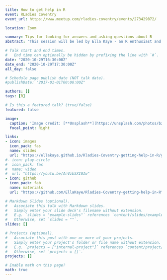 ```yaml
---
title: How to get help in R
event: RLadies Coventry
event_url: https://www.meetup.com/rladies-coventry/events/273429872/

location: Zoom

summary: Tips for looking for answers and asking questions about R
abstract: "This session will be led by Ella Kaye - an R enthusiast and statistics PhD researcher at the University of Warwick. In the session, Ella will talk us through different ways to get help when you get stuck on a problem in R. We’ll cover how and where to look for answers and how to ask and post good questions that make it easy for others to help you, including a demo of the excellent `reprex` and `datapasta` packages. So whether you’re an R novice or more experienced R user, hopefully there’ll be some useful tips for you!"

# Talk start and end times.
#   End time can optionally be hidden by prefixing the line with `#`.
date: "2020-10-29T16:30:00Z"
date_end: "2020-10-29T17:30:00Z"
all_day: false

# Schedule page publish date (NOT talk date).
#publishDate: "2017-01-01T00:00:00Z"

authors: []
tags: [R]

# Is this a featured talk? (true/false)
featured: false

image:
  caption: 'Image credit: [**Unsplash**](https://unsplash.com/photos/bzdhc5b3Bxs)'
  focal_point: Right

links:
- icon: images
  icon_pack: fas
  name: slides
  url: "https://ellakaye.github.io/Rladies-Coventry-getting-help-in-R/getting_help_in_R.html#1"
#- icon: play-circle
#  icon_pack: fas
#  name: video
#  url: "https://youtu.be/AnVzb5XI0Iw"
- icon: github
  icon_pack: fab
  name: materials
  url: "https://github.com/EllaKaye/Rladies-Coventry-getting-help-in-R"

# Markdown Slides (optional).
#   Associate this talk with Markdown slides.
#   Simply enter your slide deck's filename without extension.
#   E.g. `slides = "example-slides"` references `content/slides/example-slides.md`.
#   Otherwise, set `slides = ""`.
slides: []

# Projects (optional).
#   Associate this post with one or more of your projects.
#   Simply enter your project's folder or file name without extension.
#   E.g. `projects = ["internal-project"]` references `content/project/deep-learning/index.md`.
#   Otherwise, set `projects = []`.
projects: []

# Enable math on this page?
math: true
---
```


